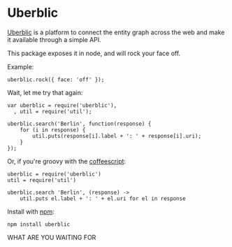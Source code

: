 Uberblic
========

[Uberblic] is a platform to connect the entity graph across the web and make it available through a simple API.

This package exposes it in node, and will rock your face off.

Example:

    uberblic.rock({ face: 'off' });

Wait, let me try that again:

    var uberblic = require('uberblic'),
      , util = require('util');

    uberblic.search('Berlin', function(response) {
        for (i in response) {
            util.puts(response[i].label + ': ' + response[i].uri);
        }
    });

Or, if you're groovy with the [coffeescript]:

    uberblic = require('uberblic')
    util = require('util')

    uberblic.search 'Berlin', (response) ->
        util.puts el.label + ': ' + el.uri for el in response

Install with [npm]:

    npm install uberblic

WHAT ARE YOU WAITING FOR

[Uberblic]: http://www.uberblic.org/
[coffeescript]: http://jashkenas.github.com/coffee-script/
[node]: http://nodejs.org/
[npm]: http://npmjs.org/
